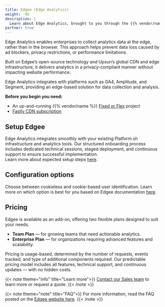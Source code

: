 ```yaml
---
title: Edgee (Edge Analytics)
weight: -95
description: |
  Learn about Edge Analytics, brought to you through the {{% vendor/name %}} partnership with Edgee.
partner: true
---
```


Edge Analytics enables enterprises to collect analytics data at the edge, rather than in the browser. This approach helps prevent data loss caused by ad blockers, privacy restrictions, or performance limitations. 

Built on Edgee’s open-source technology and Upsun’s global CDN and edge infrastructure, it delivers analytics in a privacy-compliant manner without impacting website performance. 

Edge Analytics integrates with platforms such as GA4, Amplitude, and Segment, providing an edge-based solution for data collection and analysis.

**Before you begin you need:**
- An up-and-running {{% vendor/name %}} [Fixed or Flex](/administration/organizations.html#fixed-and-flex-organizations) project
- [Fastly CDN subscription](/domains/cdn)

## Setup Edgee
Edge Analytics integrates smoothly with your existing Platform.sh infrastructure and analytics tools. Our structured onboarding process includes dedicated technical sessions, staged deployment, and continuous support to ensure successful implementation.  
Learn more about expected setup steps [here](https://www.edgee.cloud/docs/getting-started). 

## Configuration options
Choose between cookieless and cookie-based user identification. Learn more on which option is best for you based on Edgee documentation [here](https://www.edgee.cloud/docs/services/overview#cookieless-mode).  

## Pricing
Edgee is available as an add-on, offering two flexible plans designed to suit your needs.
- **Team Plan** — for growing teams that need actionable analytics.
- **Enterprise Plan** — for organizations requiring advanced features and scalability.

Pricing is usage-based, determined by the number of requests, events tracked, and type of additional components required. Our predictable pricing model includes all features, technical support, and continuous updates — with no hidden costs.

{{< note theme="info" title="Learn more">}}
[Contact our Sales team](https://platform.sh/contact/) to learn more or request a quote.
{{< /note >}}

{{< note theme="note" title="FAQ">}}
For more information, read the FAQ posted on the [Edgee website here](https://www.edgee.cloud/docs/introduction/faq). 
{{< /note >}}